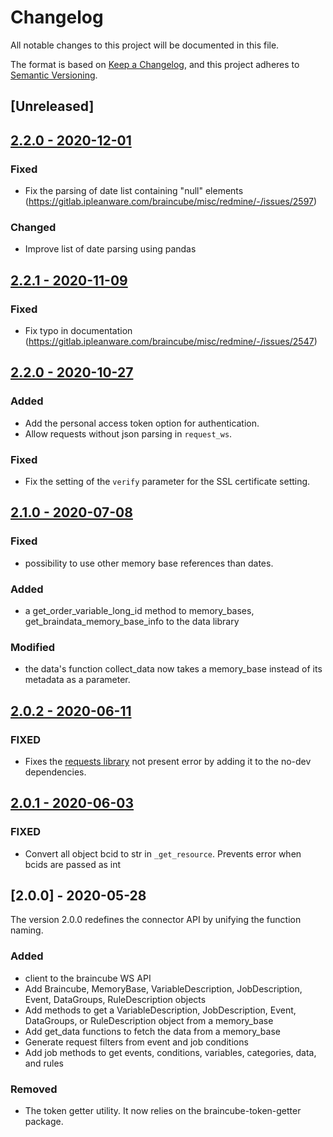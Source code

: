 # Changelog
All notable changes to this project will be documented in this file.

The format is based on [Keep a Changelog](https://keepachangelog.com/en/1.0.0/),
and this project adheres to [Semantic Versioning](https://semver.org/spec/v2.0.0.html).

## [Unreleased]

## [2.2.0 - 2020-12-01](https://gitlab.ipleanware.com/braincube/core/python/py_client/compare/2.2.1...2.2.2)

### Fixed
 - Fix the parsing of date list containing "null" elements (https://gitlab.ipleanware.com/braincube/misc/redmine/-/issues/2597)

### Changed
 - Improve list of date parsing using pandas

## [2.2.1 - 2020-11-09](https://gitlab.ipleanware.com/braincube/core/python/py_client/compare/2.2.0...2.2.1)

### Fixed
 - Fix typo in documentation (https://gitlab.ipleanware.com/braincube/misc/redmine/-/issues/2547)

## [2.2.0 - 2020-10-27](https://gitlab.ipleanware.com/braincube/core/python/py_client/compare/2.1.0...2.2.0)

### Added
 - Add the personal access token option for authentication.
 - Allow requests without json parsing in `request_ws`.
### Fixed
 - Fix the setting of the `verify` parameter for the SSL certificate setting.

## [2.1.0 - 2020-07-08](https://gitlab.ipleanware.com/braincube/core/python/py_client/compare/2.0.2...2.1.0)

### Fixed
 - possibility to use other memory base references than dates.

### Added
 - a get_order_variable_long_id method to memory_bases, get_braindata_memory_base_info to the data library

### Modified
 - the data's function collect_data now takes a memory_base instead of its metadata as a parameter.

## [2.0.2 - 2020-06-11](https://gitlab.ipleanware.com/braincube/core/python/py_client/compare/2.0.1...2.0.2)

### FIXED
 - Fixes the [requests library](https://gitlab.ipleanware.com/braincube/misc/redmine/issues/1791) not present error by adding it to the no-dev dependencies.

## [2.0.1 - 2020-06-03](https://gitlab.ipleanware.com/braincube/core/python/py_client/compare/2.0.0...2.0.1)

### FIXED
 - Convert all object bcid to str in `_get_resource`. Prevents error when bcids are passed as int

## [2.0.0] - 2020-05-28
The version 2.0.0 redefines the connector API by unifying the function naming.

### Added
- client to the braincube WS API
- Add Braincube, MemoryBase, VariableDescription, JobDescription, Event, DataGroups, RuleDescription objects
- Add methods to get a VariableDescription, JobDescription, Event, DataGroups, or RuleDescription object from a memory_base
- Add get_data functions to fetch the data from a memory_base
- Generate request filters from event and job conditions
- Add job methods to get events, conditions, variables, categories, data, and rules

### Removed
 - The token getter utility. It now relies on the braincube-token-getter package.
